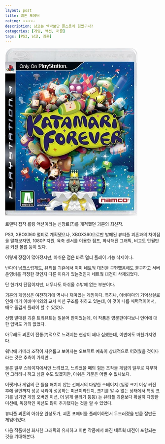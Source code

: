 ```yaml
---
layout: post
title: 괴혼 포에버
rating: ⭐️⭐️⭐️⭐️☆
description: 남코는 엑박보단 플스용에 힘썼구나?
categories: [게임, 액션, 퍼즐]
tags: [PS3, 남코, 괴혼]
---
```


![괴혼](../../img/2010/katamari_forever.jpg)

로맨틱 접착 롤링 액션이라는 신장르(?)를 개척했던 괴혼의 최신작.

PS3, XBOX360 멀티로 계획됐으나, XBOX360으로만 발매된 뷰티플 괴혼과의 차이점을 말해보자면, 1080P 지원, 육축 센서를 이용한 점프, 화사해진 그래픽, 비교도 안될만큼 커진 볼륨 등이 있다.

이렇게 장점이 많아졌지만, 아쉬운 점은 바로 멀티 플레이 기능 삭제이다.

반다이 남코스럽게도, 뷰티플 괴혼에서 이미 네트웍 대전을 구현했음에도 불구하고 서버 운영비를 걱정한 것인지 다른 이유가 있는것인지 네트웍 대전이 삭제되었다.

단 한가지 단점이지만, 너무나도 아쉬울 수밖에 없는 부분이다.

괴혼의 게임성은 여전하기에 역시나 재미있는 게임이다. 특히나, 아바마마의 기억상실로 인해 메카 아바마마와의 교차 미션 구조를 취하고 있는데, 이 것이 나름 매력적이어서, 매우 즐겁게 플레이 할 수 있었다.

선행 발매된 괴혼 트리뷰트는 일본어 판이었는데, 이 작품은 영문판이다보니 언어에 대한 압박도 거의 없었다.

아무래도 괴혼이 전통(?)적으로 느려지는 현상이 꽤나 심했는데, 이번에도 마찬가지였다.

워낙에 카메라 조작이 자유롭고 보여지는 오브젝트 예측이 상대적으로 어려웠을 것이다라는 것은 추측이 가지만...

물론 일부 스테이지에서만 느려졌고, 느려졌을 때의 힘든 조작을 게임의 일부로 치부하면 그러려니 하고 넘길 수도 있겠지만, 아쉬운 기분은 어쩔 수 없나보다.

어쨋거나 게임의 큰 틀을 해치지 않는 선에서의 다양한 스테이지 (일정 크기 이상 커진 후에 골인까지 성공 시켜야 성공하는 미션이라던지, 크기를 알 수 없는 상태에서 특정 크기를 넘기면 게임 오버인 미션, 더 밝게 굴리기 등등) 는 뷰티플 괴혼보다 확실히 다양한 미션에, 독창적인 미션도 많이 추가됐다는 것을 알 수 있었다.

뷰티플 괴혼의 아쉬운 완성도가, 괴혼 포에버를 플레이하면서 두드러졌을 만큼 잘만든 게임이었다.

다움 작품에선 화사한 그래픽의 유지하고 이번 작품에서 빠진 네트웍 대전이 포함되는 것을 기대해본다.
